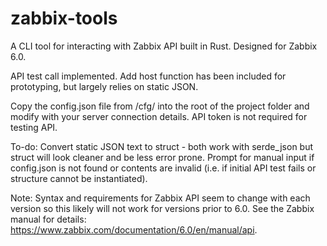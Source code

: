 # zabbix-tools

A CLI tool for interacting with Zabbix API built in Rust.  Designed for Zabbix 6.0.

API test call implemented.  Add host function has been included for prototyping, but largely relies on static JSON.

Copy the config.json file from /cfg/ into the root of the project folder and modify with your server connection details.  API token is not required for testing API.

To-do:
Convert static JSON text to struct - both work with serde_json but struct will look cleaner and be less error prone.
Prompt for manual input if config.json is not found or contents are invalid (i.e. if initial API test fails or structure cannot be instantiated).

Note:
Syntax and requirements for Zabbix API seem to change with each version so this likely will not work for versions prior to 6.0.  See the Zabbix manual for details: https://www.zabbix.com/documentation/6.0/en/manual/api.